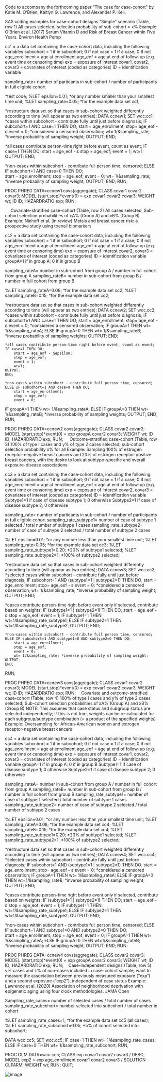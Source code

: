 Code to accompany the forthcoming paper "The case for case-cohort" by Katie M. O’Brien, Kaitlyn G. Lawrence, and Alexander P. Keil.

SAS coding examples for case-cohort designs
“Simple” scenario (Table, row 1) All cases selected, selection probability of sub-cohort = x%
Example: O’Brien et al. (2017) Serum Vitamin D and Risk of Breast Cancer within Five Years. Environ Health Persp

cc1 = a data set containing the case-cohort data, including the following variables
	subcohort = 1 if in subcohort; 0 if not
	case = 1 if a case; 0 if not
	age_enrollment = age at enrollment
	age_eof = age at end of follow-up (e.g. event time or censoring time)
	exp = exposure of interest
	covar1, covar2, covar3 = covariates of interest (coded as categories)
	ID = identification variable

sampling_rate= number of particants in sub-cohort / number of participants in full eligible cohort

*test code;
%LET epsilon=0.01; *or any number smaller than your smallest time unit;
%LET sampling_rate=0.05; *for the example data set cc1;

*restructure data set so that cases in sub-cohort weighted differently according to time (will appear as two entries);
DATA ccnew1;
	SET wcc.cc1;
*cases within subcohort - contribute fully until just before diagnosis;
	IF subcohort=1 AND case=1 THEN DO; 
		start = age_enrollment;
		stop= age_eof - &epsilon; 
		event = 0; *considered a censored observation;
	wt= 1/&sampling_rate; *inverse probability of sampling weight;
	OUTPUT;
	END;

*all cases contribute person-time right before event, count as event;
	IF case=1 THEN DO; 
		start = age_eof - &epsilon; 
		stop = age_eof;
		event = 1;
		wt=1;
	OUTPUT;
	END;

*non-cases within subcohort - contribute full person time, censored;
	ELSE IF subcohort=1 AND case=0 THEN DO;  
		start = age_enrollment;
		stop = age_eof;
		event = 0;
	wt= 1/&sampling_rate; 
*inverse probability of sampling weight;
	OUTPUT; 
	END;
RUN;

PROC PHREG DATA=ccnew1 covs(aggregate);
	CLASS covar1 covar2 covar3;
	MODEL (start,stop)*event(0) = exp covar1 covar2 covar3;
	WEIGHT wt;
	ID ID;
	HAZARDRATIO exp;
RUN;

 
Covariate-stratified case-cohort (Table, row 2) All cases selected, Sub-cohort selection probabilities of xA% (Group A) and xB% (Group B)
Example: Niehoff et al. (in review) Metals and breast cancer risk: a prospective study using toenail biomarkers

cc2 = a data set containing the case-cohort data, including the following variables
	subcohort = 1 if in subcohort; 0 if not
	case = 1 if a case; 0 if not
	age_enrollment = age at enrollment
	age_eof = age at end of follow-up (e.g. event time or censoring time)
	exp = exposure of interest
	covar2, covar3 = covariates of interest (coded as categories)
	ID = identification variable
	groupA=1 if in group A; 0 if in group B

sampling_rateA= number in sub-cohort from group A / number in full cohort from group A
sampling_rateB= number in sub-cohort from group B / number in full cohort from group B

%LET sampling_rateA=0.08; *for the example data set cc2;
%LET sampling_rateB=0.15; *for the example data set cc2;

*restructure data set so that cases in sub-cohort weighted differently according to time (will appear as two entries);
DATA ccnew2;
	SET wcc.cc2;
*cases within subcohort - contribute fully until just before diagnosis;
	IF subcohort=1 AND case=1 THEN DO; 
		start = age_enrollment;
		stop= age_eof - &epsilon; 
		event = 0; *considered a censored observation;
	IF groupA=1 THEN wt= 1/&sampling_rateA; 
	ELSE IF groupA=0 THEN wt= 1/&sampling_rateB;
*inverse probability of sampling weights;
	OUTPUT;
	END;

	*all cases contribute person-time right before event, count as event;
	IF case=1 THEN DO; 
		start = age_eof - &epsilon; 
		stop = age_eof;
		event = 1;
		wt=1;
	OUTPUT;
	END;

	*non-cases within subcohort - contribute full person time, censored;
	ELSE IF subcohort=1 AND case=0 THEN DO;  
		start = age_enrollment;
		stop = age_eof;
		event = 0;
IF groupA=1 THEN wt= 1/&sampling_rateA; 
ELSE IF groupA=0 THEN wt= 1/&sampling_rateB;
*inverse probability of sampling weights;
	OUTPUT; 
	END;
RUN;

PROC PHREG DATA=ccnew2 covs(aggregate);
	CLASS covar2 covar3;
	MODEL (start,stop)*event(0) = exp groupA covar2 covar3;
	WEIGHT wt;
	ID ID;
	HAZARDRATIO exp;
RUN;
 
Outcome-stratified case-cohort (Table, row 3) 100% of type I cases and y% of type 2 cases selected; sub-cohort selection probability x% for all
Example: Sampling 100% of estrogen receptor-negative breast cancers and 20% of estrogen receptor-positive breast cancers, with the desire to look at subtype-specific and overall exposure-disease associations

cc3 = a data set containing the case-cohort data, including the following variables
	subcohort = 1 if in subcohort; 0 if not
	case = 1 if a case; 0 if not
	age_enrollment = age at enrollment
	age_eof = age at end of follow-up (e.g. event time or censoring time)
	exp = exposure of interest
	covar2, covar3 = covariates of interest (coded as categories)
	ID = identification variable
	Subtype1=1 if case of disease subtype 1; 0 otherwise
	Subtype2=1 if case of disease subtype 2; 0 otherwise

sampling_rate= number of particants in sub-cohort / number of participants in full eligible cohort
sampling_rate_subtype1= number of case of subtype 1 selected / total number of subtype 1 cases
sampling_rate_subtype2= number of case of subtype 2 selected / total number of subtype 2 cases

%LET epsilon=0.01; *or any number less than your smallest time unit;
%LET sampling_rate=0.05; *for the example data set cc3;
%LET sampling_rate_subtype1=0.20; *20% of subtype1 selected;
%LET sampling_rate_subtype2=1; *100% of subtype2 selected;

*restructure data set so that cases in sub-cohort weighted differently according to time (will appear as two entries);
DATA ccnew3;
	SET wcc.cc3;
*selected cases within subcohort - contribute fully until just before diagnosis;
	IF subcohort=1 AND (subtype1=1 | subtype2=1) THEN DO; 
		start = age_enrollment;
		stop= age_eof - &epsilon; 
		event = 0; *considered a censored observation;
		wt= 1/&sampling_rate; 
*inverse probability of sampling weight;
	OUTPUT;
	END;

*cases contribute person-time right before event only if selected, contribute based on weights;
	IF (subtype1=1 | subtype2=1) THEN DO; 
		start = age_eof - &epsilon; 
		stop = age_eof;
		event = 1;
		IF subtype1=1 THEN wt=1/&sampling_rate_subtype1;
			ELSE IF subtype2=1 THEN wt=1/&sampling_rate_subtype2;
	OUTPUT;
	END;

	*non-cases within subcohort - contribute full person time, censored;
	ELSE IF subcohort=1 AND subtype1=0 AND subtype2=0 THEN DO;  
		start = age_enrollment;
		stop = age_eof;
		event = 0;
		wt= 1/&sampling_rate; *inverse probability of sampling weight;
	OUTPUT; 
	END;
RUN;

PROC PHREG DATA=ccnew3 covs(aggregate);
	CLASS covar1 covar2 covar3;
	MODEL (start,stop)*event(0) = exp covar1 covar2 covar3;
	WEIGHT wt;
	ID ID;
	HAZARDRATIO exp;
RUN; 
Covariate and outcome-stratified case-cohort (Table, row 4) 100% of type I cases and y% of type 2 cases selected; Sub-cohort selection probabilities of xA% (Group A) and xB% (Group B)
NOTE: This assumes that case status and subgroup status are selected independently; if this is not true, weights can be re-calculated for each subgroup/subtype combination (= a product of the specified weights)
Example: Oversampling for African-American women and estrogen receptor-negative breast cancers 

cc4 = a data set containing the case-cohort data, including the following variables
	subcohort = 1 if in subcohort; 0 if not
	case = 1 if a case; 0 if not
	age_enrollment = age at enrollment
	age_eof = age at end of follow-up (e.g. event time or censoring time)
	exp = exposure of interest
	covar1, covar2, covar3 = covariates of interest (coded as categories)
	ID = identification variable
groupA=1 if in group A; 0 if in group B
	Subtype1=1 if case of disease subtype 1; 0 otherwise
	Subtype2=1 if case of disease subtype 2; 0 otherwise

sampling_rateA= number in sub-cohort from group A / number in full cohort from group A
sampling_rateB= number in sub-cohort from group B / number in full cohort from group B
sampling_rate_subtype1= number of case of subtype 1 selected / total number of subtype 1 cases
sampling_rate_subtype2= number of case of subtype 2 selected / total number of subtype 2 cases

%LET epsilon=0.01; *or any number less than your smallest time unit;
%LET sampling_rateA=0.08; *for the example data set cc4;
%LET sampling_rateB=0.15; *for the example data set cc4;
%LET sampling_rate_subtype1=0.20; *20% of subtype1 selected;
%LET sampling_rate_subtype2=1; *100% of subtype2 selected;

*restructure data set so that cases in sub-cohort weighted differently according to time (will appear as two entries);
DATA ccnew4;
	SET wcc.cc4;
*selected cases within subcohort - contribute fully until just before diagnosis;
	IF subcohort=1 AND (subtype1=1 | subtype2=1) THEN DO; 
		start = age_enrollment;
		stop= age_eof - &epsilon; 
		event = 0; *considered a censored observation;
		IF groupA=1 THEN wt= 1/&sampling_rateA; 
			ELSE IF groupA=0 THEN wt=1/&sampling_rateB; 
		*inverse probability of sampling weight;
	OUTPUT;
	END;

*cases contribute person-time right before event only if selected, contribute based on weights;
	IF (subtype1=1 | subtype2=1) THEN DO; 
		start = age_eof - &epsilon; 
		stop = age_eof;
		event = 1;
		IF subtype1=1 THEN wt=1/&sampling_rate_subtype1;
			ELSE IF subtype2=1 THEN wt=1/&sampling_rate_subtype2;
	OUTPUT;
	END;

*non-cases within subcohort - contribute full person time, censored;
	ELSE IF subcohort=1 AND subtype1=0 AND subtype2=0 THEN DO;  
		start = age_enrollment;
		stop = age_eof;
		event = 0;
		IF groupA=1 THEN wt= 1/&sampling_rateA; 
			ELSE IF groupA=0 THEN wt=1/&sampling_rateB; 
		*inverse probability of sampling weight;
	OUTPUT; 
	END;
RUN;

PROC PHREG DATA=ccnew4 covs(aggregate);
	CLASS covar2 covar3;
	MODEL (start,stop)*event(0) = exp groupA covar2 covar3;
	WEIGHT wt;
	ID ID;
	HAZARDRATIO exp;
RUN; 
Case-independent designs (Table, row 5) v% cases and z% of non-cases included in case-cohort sample; want to measure the association between previously measured exposure (“exp”) and a second exposure (“exp2”), independent of case status
Example: Lawrence et al. (2020) Association of neighborhood deprivation with epigenetic aging using four clock methodologies. JAMA Open

Sampling_rate_cases= number of selected cases / total number of cases
sampling_rate_subcohort= number selected into subcohort / total number in cohort


%LET sampling_rate_cases=1; *for the example data set cc5 (all cases);
%LET sampling_rate_subcohort=0.05; *5% of cohort selected into subcohort;

DATA wcc.cc5;
	SET wcc.cc5;
	IF case=1 THEN wt= 1/&sampling_rate_cases; 
		ELSE IF case=0 THEN wt= 1/&sampling_rate_subcohort; 
RUN;

PROC GLM DATA=wcc.cc5;
	CLASS exp covar1 covar2 covar3 / DESC;
MODEL exp2 = exp age_enrollment covar1 covar2 covar3 / SOLUTION CLPARM;
	WEIGHT wt;
RUN;
QUIT;

![image](https://user-images.githubusercontent.com/82905845/115584816-16bb4600-a299-11eb-9167-74736fc2321c.png)
